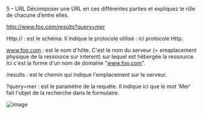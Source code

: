 5 – URL
Décomposer une URL en ces différentes parties et expliquez le rôle de chacune d’entre elles.

http://www.foo.com/results?query=mer

Http:// : est le schéma. Il indique le protocole utilisé : ici protocole Http.

www.foo.com : est le nom d'hôte. C'est le nom du serveur (= emaplacement physique de la ressource sur interent) sur lequel est hébergée la ressource. Ici c'est la forme d'un nom de domaine "www.foo.com".

/results : est le chemin qui indique l'emplacement sur le serveur.

?query=mer : est le paramètre de la requête. Il indique ici que le mot 'Mer' fait l'objet de la recherche dans le formulaire.

![image](https://github.com/Benedicte141/Bloc1/assets/143993873/913d2b7c-328f-4cac-a32c-cf8f7d92c003)

